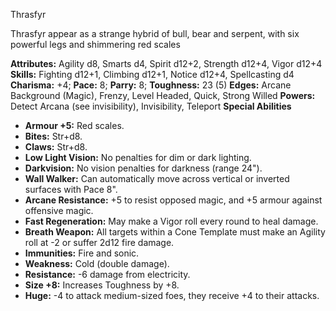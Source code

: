 Thrasfyr

Thrasfyr appear as a strange hybrid of bull, bear and serpent, with
six powerful legs and shimmering red scales

**Attributes:** Agility d8, Smarts d4, Spirit d12+2, Strength d12+4,
Vigor d12+4
**Skills:** Fighting d12+1, Climbing d12+1, Notice d12+4, Spellcasting
d4
**Charisma:** +4; **Pace:** 8; **Parry:** 8; **Toughness:** 23 (5)
**Edges:** Arcane Background (Magic), Frenzy, Level Headed, Quick,
Strong Willed
**Powers:** Detect Arcana (see invisibility), Invisibility, Teleport
**Special Abilities**
- **Armour +5:** Red scales.
- **Bites:** Str+d8.
- **Claws:** Str+d8.
- **Low Light Vision:** No penalties for dim or dark lighting.
- **Darkvision:** No vision penalties for darkness (range 24").
- **Wall Walker:** Can automatically move across vertical or inverted
surfaces with Pace 8".
- **Arcane Resistance:** +5 to resist opposed magic, and +5 armour
against offensive magic.
- **Fast Regeneration:** May make a Vigor roll every round to heal
damage.
- **Breath Weapon:** All targets within a Cone Template must make an
Agility roll at -2 or suffer 2d12 fire damage.
- **Immunities:** Fire and sonic.
- **Weakness:** Cold (double damage).
- **Resistance:** -6 damage from electricity.
- **Size +8:** Increases Toughness by +8.
- **Huge:** -4 to attack medium-sized foes, they receive +4 to their
attacks.

